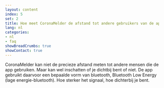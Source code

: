 ```yaml
---
layout: content
index: 5
set: 2
title: Hoe meet CoronaMelder de afstand tot andere gebruikers van de app?
lang: nl
categories:
- nl
- faq
showBreadCrumbs: true
showContact: true
---
```


CoronaMelder kan niet de precieze afstand meten tot andere mensen die de app gebruiken. Maar kan wel inschatten of je dichtbij bent of niet.
De app gebruikt daarvoor een bepaalde vorm van bluetooth, Bluetooth Low Energy (lage energie-bluetooth). Hoe sterker het signaal, hoe dichterbij je bent.
